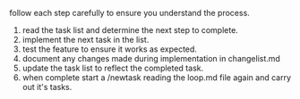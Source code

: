 follow each step carefully to ensure you understand the process.
1. read the task list and determine the next step to complete.
2. implement the next task in the list.
3. test the feature to ensure it works as expected.
4. document any changes made during implementation in changelist.md
5. update the task list to reflect the completed task.
6. when complete start a /newtask reading the loop.md file again and carry out it's tasks.
